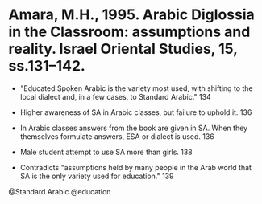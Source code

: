 # Amara, M.H., 1995. Arabic Diglossia in the Classroom: assumptions and reality. Israel Oriental Studies, 15, ss.131–142.

- "Educated Spoken Arabic is the variety most used, with shifting to the local dialect and, in a few cases, to Standard Arabic." 134

- Higher awareness of SA in Arabic classes, but failure to uphold it. 136

- In Arabic classes answers from the book are given in SA. When they themselves formulate answers, ESA or dialect is used. 136

- Male student attempt to use SA more than girls. 138

- Contradicts "assumptions held by many people in the Arab world that SA is the only variety used for education." 139

@Standard Arabic
@education
